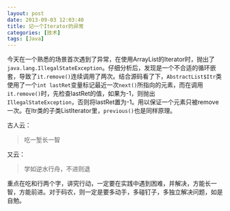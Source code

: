 ```yaml
---
layout: post
date: 2013-09-03 12:03:40
title: 记一个Iterator的异常
categories: [技术]
tags: [Java]
---
```


今天在一个熟悉的场景首次遇到了异常，在使用ArrayList的Iterator时，抛出了`java.lang.IllegalStateException`。仔细分析后，发现是一个不合适的循环嵌套，导致了`it.remove()`连续调用了两次。结合源码看了下，`AbstractList$Itr`类使用了一个`int lastRet`变量标记最近一次`next()`所指向的元素，而在调用`it.remove()`时，先检查lastRet的值，如果为-1，则抛出`IllegalStateException`，否则将lastRet置为-1。用以保证一个元素只被remove一次。在Itr类的子类ListIterator里，`previous()`也是同样原理。

古人云：

> 吃一堑长一智

又云：

> 学如逆水行舟，不进则退

重点在吃和行两个字，讲究行动，一定要在实践中遇到困难，并解决，方能长一智，方能前进。对于码农，则一定是要多动手，多碰钉子，多独立解决问题，如是自勉。
